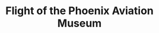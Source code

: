 ---
layout: repo
title: "Flight of the Phoenix Aviation Museum"
id: 17269
permalink: repos/17269/
---